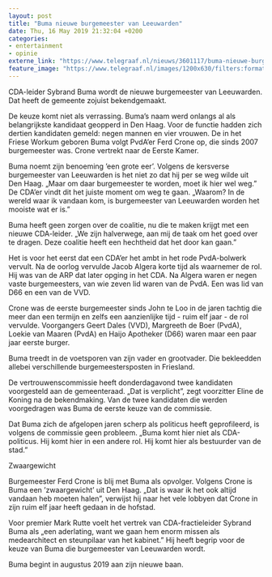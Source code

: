 ```yaml
---
layout: post
title: "Buma nieuwe burgemeester van Leeuwarden"
date: Thu, 16 May 2019 21:32:04 +0200
categories: 
- entertainment 
- opinie 
externe_link: "https://www.telegraaf.nl/nieuws/3601117/buma-nieuwe-burgemeester-van-leeuwarden"
feature_image: "https://www.telegraaf.nl/images/1200x630/filters:format(jpeg):quality(80)/cdn-kiosk-api.telegraaf.nl/7422da32-7830-11e9-8a65-0217670beecd.jpg"
---
```


<p class="intro">CDA-leider Sybrand Buma wordt de nieuwe burgemeester van Leeuwarden. Dat heeft de gemeente zojuist bekendgemaakt.</p> <p>De keuze komt niet als verrassing. Buma’s naam werd onlangs al als belangrijkste kandidaat geopperd in Den Haag. Voor de functie hadden zich dertien kandidaten gemeld: negen mannen en vier vrouwen. De in het Friese Workum geboren Buma volgt PvdA’er Ferd Crone op, die sinds 2007 burgemeester was. Crone vertrekt naar de Eerste Kamer.</p><p>Buma noemt zijn benoeming ’een grote eer’. Volgens de kersverse burgemeester van Leeuwarden is het niet zo dat hij per se weg wilde uit Den Haag. „Maar om daar burgemeester te worden, moet ik hier wel weg.” De CDA’er vindt dit het juiste moment om weg te gaan. „Waarom? In de wereld waar ik vandaan kom, is burgemeester van Leeuwarden worden het mooiste wat er is.”</p><p>Buma heeft geen zorgen over de coalitie, nu die te maken krijgt met een nieuwe CDA-leider. „We zijn halverwege, aan mij de taak om het goed over te dragen. Deze coalitie heeft een hechtheid dat het door kan gaan.”</p><p>Het is voor het eerst dat een CDA’er het ambt in het rode PvdA-bolwerk vervult. Na de oorlog vervulde Jacob Algera korte tijd als waarnemer de rol. Hij was van de ARP dat later opging in het CDA. Na Algera waren er negen vaste burgemeesters, van wie zeven lid waren van de PvdA. Een was lid van D66 en een van de VVD.</p><p>Crone was de eerste burgemeester sinds John te Loo in de jaren tachtig die meer dan een termijn en zelfs een aanzienlijke tijd - ruim elf jaar - de rol vervulde. Voorgangers Geert Dales (VVD), Margreeth de Boer (PvdA), Loekie van Maaren (PvdA) en Haijo Apotheker (D66) waren maar een paar jaar eerste burger.</p><p>Buma treedt in de voetsporen van zijn vader en grootvader. Die bekleedden allebei verschillende burgemeestersposten in Friesland.</p><p>De vertrouwenscommissie heeft donderdagavond twee kandidaten voorgesteld aan de gemeenteraad. „Dat is verplicht”, zegt voorzitter Eline de Koning na de bekendmaking. Van de twee kandidaten die werden voorgedragen was Buma de eerste keuze van de commissie.</p><p>Dat Buma zich de afgelopen jaren scherp als politicus heeft geprofileerd, is volgens de commissie geen probleem. „Buma komt hier niet als CDA-politicus. Hij komt hier in een andere rol. Hij komt hier als bestuurder van de stad.”</p><p>Zwaargewicht</p><p>Burgemeester Ferd Crone is blij met Buma als opvolger. Volgens Crone is Buma een ’zwaargewicht’ uit Den Haag. „Dat is waar ik het ook altijd vandaan heb moeten halen”, verwijst hij naar het vele lobbyen dat Crone in zijn ruim elf jaar heeft gedaan in de hofstad.</p><p>Voor premier Mark Rutte voelt het vertrek van CDA-fractieleider Sybrand Buma als „een aderlating, want we gaan hem enorm missen als medearchitect en steunpilaar van het kabinet.” Hij heeft begrip voor de keuze van Buma die burgemeester van Leeuwarden wordt.</p><p>Buma begint in augustus 2019 aan zijn nieuwe baan.</p>
